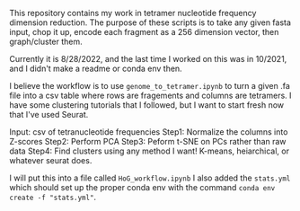 This repository contains my work in tetramer nucleotide frequency dimension reduction. The purpose of these scripts is to take any given fasta input, chop it up, encode each fragment as a 256 dimension vector, then graph/cluster them.

Currently it is 8/28/2022, and the last time I worked on this was in 10/2021, and I didn't make a readme or conda env then.

I believe the workflow is to use ```genome_to_tetramer.ipynb``` to turn a given .fa file into a csv table where rows are fragements and columns are tetramers. I have some clustering tutorials that I followed, but I want to start fresh now that I've used Seurat.

Input: csv of tetranucleotide frequencies
Step1: Normalize the columns into Z-scores
Step2: Perform PCA
Step3: Peform t-SNE on PCs rather than raw data
Step4: Find clusters using any method I want! K-means, heiarchical, or whatever seurat does.

I will put this into a file called `HoG_workflow.ipynb`
I also added the ```stats.yml``` which should set up the proper conda env with the command `conda env create -f "stats.yml"`.